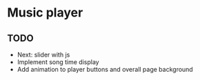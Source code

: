 # Music player

## TODO
- Next: slider with js
- Implement song time display
- Add animation to player buttons and overall page background